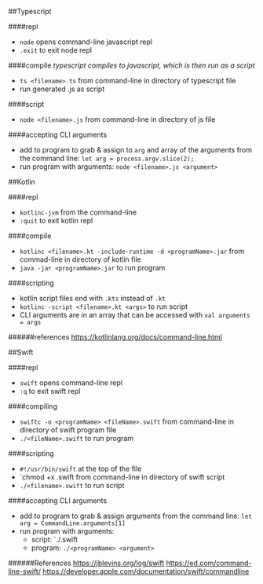 
##Typescript

####repl
* `node` opens command-line javascript repl
* `.exit` to exit node repl

####compile
*typescript compiles to javascript, which is then run as a script*
* `ts <filename>.ts` from command-line in directory of typescript file
* run generated <filename>.js as script

####script
* `node <filename>.js` from command-line in directory of js file

####accepting CLI arguments
* add to program to grab & assign to `arg` and array of the arguments from the command line: `let arg = process.argv.slice(2);` 
* run program with arguments: `node <filename>.js <argument>`

##Kotlin

####repl
* `kotlinc-jvm` from the command-line
* `:quit` to exit kotlin repl

####compile
* `kotlinc <filename>.kt -include-runtime -d <programName>.jar` from commad-line in directory of kotlin file
* `java -jar <programName>.jar` to run program 

####scripting
* kotlin script files end with `.kts` instead of `.kt`
* `kotlinc -script <filename>.kt <args>` to run script
* CLI arguments are in an array that can be accessed with `val arguments = args`

######references
https://kotlinlang.org/docs/command-line.html

##Swift

####repl
* `swift` opens command-line repl
* `:q` to exit swift repl

####compiling
* `swiftc -o <programName> <fileName>.swift` from command-line in directory of swift program file
* `./<fileName>.swift` to run program

####scripting
* `#!/usr/bin/swift` at the top of the file
* `chmod +x <filename>.swift from command-line in directory of swift script
* `./<filename>.swift` to run script

####accepting CLI arguments
* add to program to grab & assign arguments from the command line: `let arg = CommandLine.arguments[1]`
* run program with arguments:
    * script: `./<filename>.swift <argument>
    * program: `./<programName> <argument>`

######References
https://jblevins.org/log/swift
https://ed.com/command-line-swift/
https://developer.apple.com/documentation/swift/commandline

